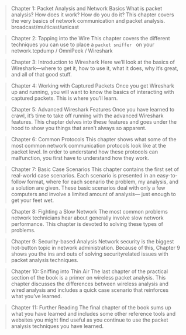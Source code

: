 
>Chapter 1: Packet Analysis and Network Basics
What is packet analysis? How does it work? How do you do it? This chapter
covers the very basics of network communication and packet analysis. 
broadcast/multicast/unicast


>Chapter 2: Tapping into the Wire
This chapter covers the different techniques you can use to place a <code>packet sniffer </code> on your network.tcpdump / OmniPeek / Wireshark

>Chapter 3: Introduction to Wireshark
Here we’ll look at the basics of Wireshark—where to get it, how to use it,
what it does, why it’s great, and all of that good stuff.

>Chapter 4: Working with Captured Packets
Once you get Wireshark up and running, you will want to know the
basics of interacting with captured packets. This is where you’ll learn.

>Chapter 5: Advanced Wireshark Features
Once you have learned to crawl, it’s time to take off running with the
advanced Wireshark features. This chapter delves into these features and
goes under the hood to show you things that aren’t always so apparent.

>Chapter 6: Common Protocols
This chapter shows what some of the most common network communication
protocols look like at the packet level. In order to understand
how these protocols can malfunction, you first have to understand how
they work.

>Chapter 7: Basic Case Scenarios
This chapter contains the first set of real-world case scenarios. Each
scenario is presented in an easy-to-follow format, where for each scenario
the problem, my analysis, and a solution are given. These basic scenarios
deal with only a few computers and involve a limited amount of analysis—
just enough to get your feet wet.

>Chapter 8: Fighting a Slow Network
The most common problems network technicians hear about generally
involve slow network performance. This chapter is devoted to solving
these types of problems.

>Chapter 9: Security-based Analysis
Network security is the biggest hot-button topic in network administration.
Because of this, Chapter 9 shows you the ins and outs of solving securityrelated issues with packet analysis techniques.

>Chapter 10: Sniffing into Thin Air
The last chapter of the practical section of the book is a primer on wireless
packet analysis. This chapter discusses the differences between wireless
analysis and wired analysis and includes a quick case scenario that reinforces
what you’ve learned.

>Chapter 11: Further Reading
The final chapter of the book sums up what you have learned and
includes some other reference tools and websites you might find useful
as you continue to use the packet analysis techniques you have learned.